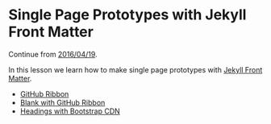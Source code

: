 # Single Page Prototypes with Jekyll Front Matter

Continue from [2016/04/19](../19).

In this lesson we learn how to make single page prototypes with [Jekyll Front Matter](https://jekyllrb.com/docs/frontmatter/).

- [GitHub Ribbon](https://bigdata-mindstorms.github.io/jekyll-playground/public/ontouchstart/2016/04/20/github_ribbon.html)
- [Blank with GitHub Ribbon](https://bigdata-mindstorms.github.io/jekyll-playground/public/ontouchstart/2016/04/20/0.html) 
- [Headings with Bootstrap CDN](https://bigdata-mindstorms.github.io/jekyll-playground/public/ontouchstart/2016/04/20/1.html) 
